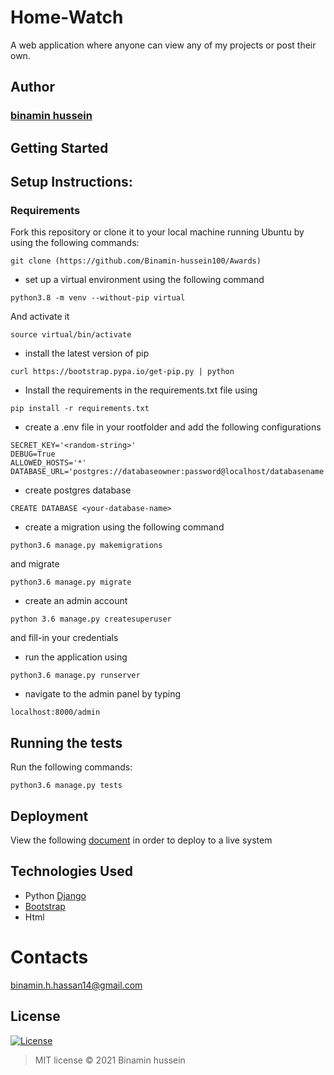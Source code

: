# Home-Watch

A web application where anyone can view any of my projects or post their own.

## Author
### [binamin hussein](https://github.com/Binamin-hussein100)

## Getting Started


## Setup Instructions:
### Requirements


Fork this repository or clone it to your local machine running Ubuntu by using the following commands:
```
git clone (https://github.com/Binamin-hussein100/Awards)
```
* set up a virtual environment using the following command
```
python3.8 -m venv --without-pip virtual
```

And activate it

```
source virtual/bin/activate
```
* install the latest version of pip

```
curl https://bootstrap.pypa.io/get-pip.py | python
```

* Install the requirements in the requirements.txt file using
```
pip install -r requirements.txt
```

* create a .env file in your rootfolder and add the following configurations
```
SECRET_KEY='<random-string>'
DEBUG=True
ALLOWED_HOSTS='*'
DATABASE_URL='postgres://databaseowner:password@localhost/databasename'
```

* create postgres database
```
CREATE DATABASE <your-database-name>
```

* create a migration using the following command
```
python3.6 manage.py makemigrations
```

and migrate

```
python3.6 manage.py migrate
```

* create an admin account
```
python 3.6 manage.py createsuperuser
```
and fill-in your credentials

* run the application using 
```
python3.6 manage.py runserver
```

* navigate to the admin panel by typing 
```
localhost:8000/admin
```

## Running the tests

Run the following commands:
```
python3.6 manage.py tests
```

## Deployment

View the following [document](https://github.com/bernie-haxx/Deployment_to_heroku_django) in order to deploy to a live system

## Technologies Used

* Python [Django](https://www.djangoproject.com/download/)
* [Bootstrap](https://getbootstrap.com)
* Html

# Contacts
binamin.h.hassan14@gmail.com

## License
[![License](https://img.shields.io/packagist/l/loopline-systems/closeio-api-wrapper.svg)](http://opensource.org/licenses/MIT)
>MIT license &copy;  2021 Binamin hussein

